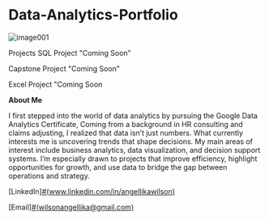 # Data-Analytics-Portfolio

![image001](https://github.com/user-attachments/assets/03155ef9-61e5-43cc-8e3c-0f0d7eb1b038)

Projects
SQL Project "Coming Soon"

Capstone Project "Coming Soon"

Excel Project "Coming Soon

**About Me**

I first stepped into the world of data analytics by pursuing the Google Data Analytics Certificate, Coming from a background in HR consulting and claims adjusting, I realized that data isn’t just numbers. What currently interests me is uncovering trends that shape decisions. My main areas of interest include business analytics, data visualization, and decision support systems. I’m especially drawn to projects that improve efficiency, highlight opportunities for growth, and use data to bridge the gap between operations and strategy.

[LinkedIn][#(www.linkedin.com/in/angellikawilson)](url)

[Email][#(wilsonangellika@gmail.com)](url)
